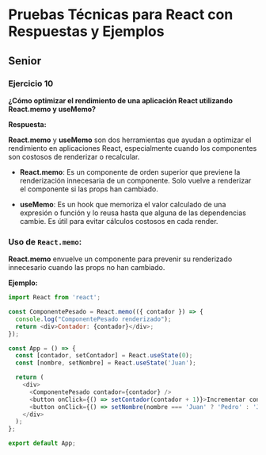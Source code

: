 # Pruebas Técnicas para React con Respuestas y Ejemplos

## Senior

### Ejercicio 10
**¿Cómo optimizar el rendimiento de una aplicación React utilizando React.memo y useMemo?**

**Respuesta:**

**React.memo** y **useMemo** son dos herramientas que ayudan a optimizar el rendimiento en aplicaciones React, especialmente cuando los componentes son costosos de renderizar o recalcular.

- **React.memo**: Es un componente de orden superior que previene la renderización innecesaria de un componente. Solo vuelve a renderizar el componente si las props han cambiado.

- **useMemo**: Es un hook que memoriza el valor calculado de una expresión o función y lo reusa hasta que alguna de las dependencias cambie. Es útil para evitar cálculos costosos en cada render.

### Uso de `React.memo`:

**React.memo** envuelve un componente para prevenir su renderizado innecesario cuando las props no han cambiado.

**Ejemplo:**

```javascript
import React from 'react';

const ComponentePesado = React.memo(({ contador }) => {
  console.log("ComponentePesado renderizado");
  return <div>Contador: {contador}</div>;
});

const App = () => {
  const [contador, setContador] = React.useState(0);
  const [nombre, setNombre] = React.useState('Juan');

  return (
    <div>
      <ComponentePesado contador={contador} />
      <button onClick={() => setContador(contador + 1)}>Incrementar contador</button>
      <button onClick={() => setNombre(nombre === 'Juan' ? 'Pedro' : 'Juan')}>Cambiar nombre</button>
    </div>
  );
};

export default App;
